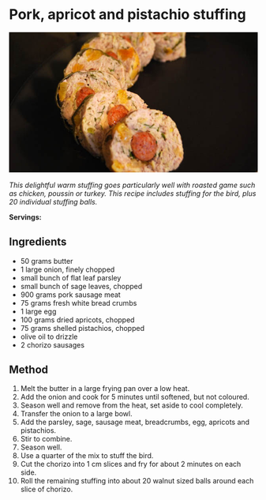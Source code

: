 # Pork, apricot and pistachio stuffing

![Pork, apricot and pistachio stuffing](resources/stuffing.jpg)

*This delightful warm stuffing goes particularly well with roasted game such as chicken, poussin or turkey. This recipe includes stuffing for the bird, plus 20 individual stuffing balls.*

**Servings:** 

## Ingredients
- 50 grams butter
- 1 large onion, finely chopped
- small bunch of flat leaf parsley
- small bunch of sage leaves, chopped
- 900 grams pork sausage meat
- 75 grams fresh white bread crumbs
- 1 large egg
- 100 grams dried apricots, chopped
- 75 grams shelled pistachios, chopped
- olive oil to drizzle
- 2 chorizo sausages

## Method
1. Melt the butter in a large frying pan over a low heat.
1. Add the onion and cook for 5 minutes until softened, but not coloured.
1. Season well and remove from the heat, set aside to cool completely.
1. Transfer the onion to a large bowl.
1. Add the parsley, sage, sausage meat, breadcrumbs, egg, apricots and pistachios.
1. Stir to combine.
1. Season well.
1. Use a quarter of the mix to stuff the bird.
1. Cut the chorizo into 1 cm slices and fry for about 2 minutes on each side.
1. Roll the remaining stuffing into about 20 walnut sized balls around each slice of chorizo.